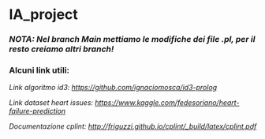 # IA_project
### _NOTA: Nel branch Main mettiamo le modifiche dei file .pl, per il resto creiamo altri branch!_
### Alcuni link utili:

_Link algoritmo id3: https://github.com/ignaciomosca/id3-prolog_

_Link dataset heart issues: https://www.kaggle.com/fedesoriano/heart-failure-prediction_

_Documentazione cplint: http://friguzzi.github.io/cplint/_build/latex/cplint.pdf_
